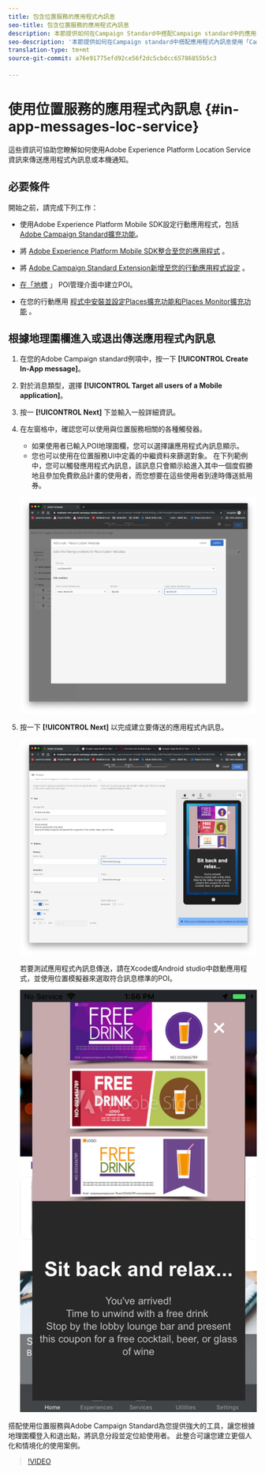 ```yaml
---
title: 包含位置服務的應用程式內訊息
seo-title: 包含位置服務的應用程式內訊息
description: 本節提供如何在Campaign Standard中搭配Campaign standard中的應用程式內訊息使用推播訊息的相關資訊。
seo-description: '本節提供如何在Campaign standard中搭配應用程式內訊息使用「Campaign Standard中的推播訊息」的資訊。 '
translation-type: tm+mt
source-git-commit: a76e91775efd92ce56f2dc5cbdcc65786855b5c3

---
```



# 使用位置服務的應用程式內訊息 {#in-app-messages-loc-service}

這些資訊可協助您瞭解如何使用Adobe Experience Platform Location Service資訊來傳送應用程式內訊息或本機通知。

## 必要條件

開始之前，請完成下列工作：

* 使用Adobe Experience Platform Mobile SDK設定行動應用程式，包括 [Adobe Campaign Standard擴充功能](https://aep-sdks.gitbook.io/docs/using-mobile-extensions/adobe-campaign-standard)。

* 將 [Adobe Experience Platform Mobile SDK整合至您的應用程式](https://aep-sdks.gitbook.io/docs/getting-started/get-the-sdk) 。
* 將 [Adobe Campaign Standard Extension新增至您的行動應用程式設定](https://aep-sdks.gitbook.io/docs/using-mobile-extensions/adobe-campaign-standard) 。

* [在「地標](/help/poi-mgmt-ui/create-a-poi-ui.md) 」 POI管理介面中建立POI。

* 在您的行動應用 [程式中安裝](/help/places-ext-aep-sdks/places-extension/places-extension.md)[並設定Places擴充功能和Places Monitor擴充功能](/help/places-ext-aep-sdks/places-monitor-extension/places-monitor-extension.md) 。

## 根據地理圍欄進入或退出傳送應用程式內訊息

1. 在您的Adobe Campaign standard例項中，按一下 **[!UICONTROL Create In-App message]**。
2. 對於消息類型，選擇 **[!UICONTROL Target all users of a Mobile application]**。
3. 按一 **[!UICONTROL Next]** 下並輸入一般詳細資訊。
4. 在左窗格中，確認您可以使用與位置服務相關的各種觸發器。

   * 如果使用者已輸入POI地理圍欄，您可以選擇讓應用程式內訊息顯示。
   * 您也可以使用在位置服務UI中定義的中繼資料來篩選對象。
   在下列範例中，您可以觸發應用程式內訊息，該訊息只會顯示給進入其中一個度假勝地且參加免費飲品計畫的使用者，而您想要在這些使用者到達時傳送抵用券。

   ![「應用程式內訊息置入中繼資料」](/help/assets/last-entered-vacation.png)

5. 按一下 **[!UICONTROL Next]** 以完成建立要傳送的應用程式內訊息。

   !["建立事件"](/help/assets/prepare-ACS.png)

   若要測試應用程式內訊息傳送，請在Xcode或Android studio中啟動應用程式，並使用位置模擬器來選取符合訊息標準的POI。

   ![「喝彩券」](/help/assets/drink-coupon-on-app.png)

搭配使用位置服務與Adobe Campaign Standard為您提供強大的工具，讓您根據地理圍欄登入和退出點，將訊息分段並定位給使用者。 此整合可讓您建立更個人化和情境化的使用案例。

>[!VIDEO](https://www.youtube.com/watch?v=ikiTTQw9c-o)